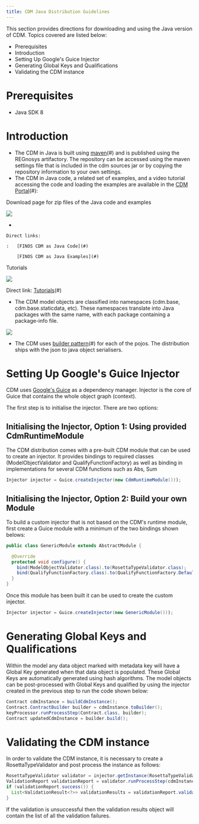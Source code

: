 ```yaml
---
title: CDM Java Distribution Guidelines
---
```


This section provides directions for downloading and using the Java
version of CDM. Topics covered are listed below:

-   Prerequisites
-   Introduction
-   Setting Up Google\'s Guice Injector
-   Generating Global Keys and Qualifications
-   Validating the CDM instance

# Prerequisites

-   Java SDK 8

# Introduction

-   The CDM in Java is built using [maven](https://maven.apache.org)(#) and is published using the
    REGnosys artifactory. The repository can be accessed using the maven
    settings file that is included in the cdm sources jar or by copying
    the repository information to your own settings.
-   The CDM in Java code, a related set of examples, and a video
    tutorial accessing the code and loading the examples are available
    in the [CDM Portal](https://portal.cdm.rosetta-technology.io)(#):

Download page for zip files of the Java code and examples

![](/img/cdm-portal.png)

-   

    Direct links:

    :   [FINOS CDM as Java Code](#)

        [FINOS CDM as Java Examples](#)

Tutorials

![](/img/cdm-tutorials.png)

Direct link: [Tutorials](https://vimeo.com/359012532)(#)

-   The CDM model objects are classified into namespaces (cdm.base,
    cdm.base.staticdata, etc). These namespaces translate into Java
    packages with the same name, with each package containing a
    package-info file.

![](/img/cdm-distribution.png)

-   The CDM uses [builder pattern](https://en.wikipedia.org/wiki/Builder_pattern)(#) for each of the pojos. The
    distribution ships with the json to java object serialisers.

# Setting Up Google\'s Guice Injector

CDM uses [Google\'s Guice](#) as a dependency manager. Injector is the
core of Guice that contains the whole object graph (context).

The first step is to initialise the injector. There are two options:

## Initialising the Injector, Option 1: Using provided CdmRuntimeModule

The CDM distribution comes with a pre-built CDM module that can be used
to create an injector. It provides bindings to required classes
(ModelObjectValidator and QualifyFunctionFactory) as well as binding in
implementations for several CDM functions such as Abs, Sum

``` Java
Injector injector = Guice.createInjector(new CdmRuntimeModule()));
```

## Initialising the Injector, Option 2: Build your own Module

To build a custom injector that is not based on the CDM\'s runtime
module, first create a Guice module with a minimum of the two bindings
shown belows:

``` Java
public class GenericModule extends AbstractModule {

  @Override
  protected void configure() {
    bind(ModelObjectValidator.class).to(RosettaTypeValidator.class);
    bind(QualifyFunctionFactory.class).to(QualifyFunctionFactory.Default.class);
  }
}
```

Once this module has been built it can be used to create the custom
injector.

``` Java
Injector injector = Guice.createInjector(new GenericModule()));
```

# Generating Global Keys and Qualifications

Within the model any data object marked with metadata key will have a
Global Key generated when that data object is populated. These Global
Keys are automatically generated using hash algorithms. The model
objects can be post-processed with Global Keys and qualified by using
the injector created in the previous step to run the code shown below:

``` Java
Contract cdmInstance = buildCdmInstance();
Contract.ContractBuilder builder = cdmInstance.toBuilder();
keyProcessor.runProcessStep(Contract.class, builder);
Contract updatedCdmInstance = builder.build();
```

# Validating the CDM instance

In order to validate the CDM instance, it is necessary to create a
RosettaTypeValidator and post process the instance as follows:

``` Java
RosettaTypeValidator validator = injector.getInstance(RosettaTypeValidator.class);
ValidationReport validationReport = validator.runProcessStep(cdmInstance.getClass(), cdmInstance.toBuilder());
if (validationReport.success()) {
  List<ValidationResult<?>> validationResults = validationReport.validationFailures();
}
```

If the validation is unsuccessful then the validation results object
will contain the list of all the validation failures.
